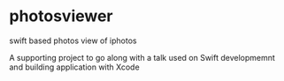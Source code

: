 # photosviewer
swift based photos view of iphotos

A supporting project to go along with a talk used on Swift developmemnt and building application with Xcode
